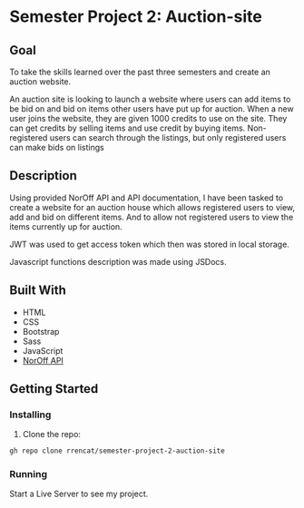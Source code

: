 # Semester Project 2: Auction-site

## Goal

To take the skills learned over the past three semesters and create an auction website.

An auction site is looking to launch a website where users can add items to be bid on and bid on items other users have put up for auction.
When a new user joins the website, they are given 1000 credits to use on the site. They can get credits by selling items and use credit by buying items. Non-registered users can search through the listings, but only registered users can make bids on listings

## Description

Using provided NorOff API and API documentation, I have been tasked to create a website for an auction house which allows registered users to view, add and bid on different items. And to allow not registered users to view the items currently up for auction.

JWT was used to get access token which then was stored in local storage.

Javascript functions description was made using JSDocs.

## Built With

- HTML
- CSS
- Bootstrap
- Sass
- JavaScript
- [NorOff API](https://docs.noroff.dev/)

## Getting Started

### Installing

1. Clone the repo:

```bash
gh repo clone rrencat/semester-project-2-auction-site
```

### Running

Start a Live Server to see my project.
